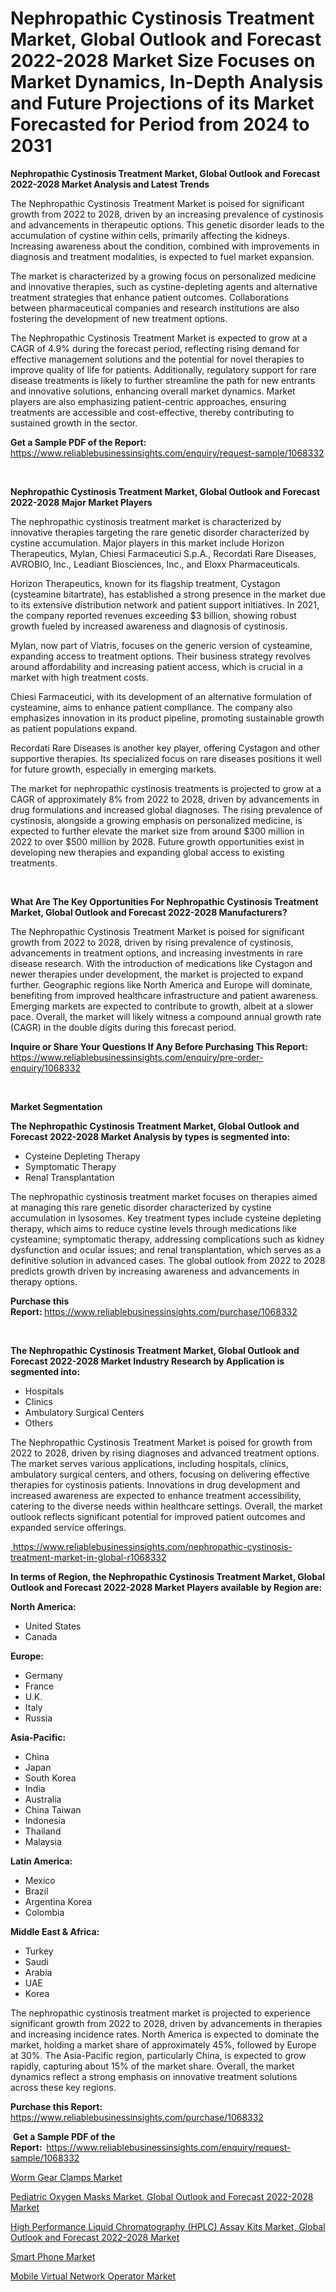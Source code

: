 <p><h1>Nephropathic Cystinosis Treatment Market, Global Outlook and Forecast 2022-2028 Market Size Focuses on Market Dynamics, In-Depth Analysis and Future Projections of its Market Forecasted for Period from 2024 to 2031</h1></p><p><strong>Nephropathic Cystinosis Treatment Market, Global Outlook and Forecast 2022-2028 Market Analysis and Latest Trends</strong></p>
<p><p>The Nephropathic Cystinosis Treatment Market is poised for significant growth from 2022 to 2028, driven by an increasing prevalence of cystinosis and advancements in therapeutic options. This genetic disorder leads to the accumulation of cystine within cells, primarily affecting the kidneys. Increasing awareness about the condition, combined with improvements in diagnosis and treatment modalities, is expected to fuel market expansion.</p><p>The market is characterized by a growing focus on personalized medicine and innovative therapies, such as cystine-depleting agents and alternative treatment strategies that enhance patient outcomes. Collaborations between pharmaceutical companies and research institutions are also fostering the development of new treatment options. </p><p>The Nephropathic Cystinosis Treatment Market is expected to grow at a CAGR of 4.9% during the forecast period, reflecting rising demand for effective management solutions and the potential for novel therapies to improve quality of life for patients. Additionally, regulatory support for rare disease treatments is likely to further streamline the path for new entrants and innovative solutions, enhancing overall market dynamics. Market players are also emphasizing patient-centric approaches, ensuring treatments are accessible and cost-effective, thereby contributing to sustained growth in the sector.</p></p>
<p><strong>Get a Sample PDF of the Report:&nbsp;</strong> <a href="https://www.reliablebusinessinsights.com/enquiry/request-sample/1068332?utm_campaign=113&utm_medium=2&utm_source=Github&utm_content=ia&utm_term=18102024&utm_id=nephropathic-cystinosis-treatment-market-global-outlook-and-forecast-2022-2028">https://www.reliablebusinessinsights.com/enquiry/request-sample/1068332</a></p>
<p>&nbsp;</p>
<p><strong>Nephropathic Cystinosis Treatment Market, Global Outlook and Forecast 2022-2028 Major Market Players</strong></p>
<p><p>The nephropathic cystinosis treatment market is characterized by innovative therapies targeting the rare genetic disorder characterized by cystine accumulation. Major players in this market include Horizon Therapeutics, Mylan, Chiesi Farmaceutici S.p.A., Recordati Rare Diseases, AVROBIO, Inc., Leadiant Biosciences, Inc., and Eloxx Pharmaceuticals.</p><p>Horizon Therapeutics, known for its flagship treatment, Cystagon (cysteamine bitartrate), has established a strong presence in the market due to its extensive distribution network and patient support initiatives. In 2021, the company reported revenues exceeding $3 billion, showing robust growth fueled by increased awareness and diagnosis of cystinosis.</p><p>Mylan, now part of Viatris, focuses on the generic version of cysteamine, expanding access to treatment options. Their business strategy revolves around affordability and increasing patient access, which is crucial in a market with high treatment costs.</p><p>Chiesi Farmaceutici, with its development of an alternative formulation of cysteamine, aims to enhance patient compliance. The company also emphasizes innovation in its product pipeline, promoting sustainable growth as patient populations expand.</p><p>Recordati Rare Diseases is another key player, offering Cystagon and other supportive therapies. Its specialized focus on rare diseases positions it well for future growth, especially in emerging markets.</p><p>The market for nephropathic cystinosis treatments is projected to grow at a CAGR of approximately 8% from 2022 to 2028, driven by advancements in drug formulations and increased global diagnoses. The rising prevalence of cystinosis, alongside a growing emphasis on personalized medicine, is expected to further elevate the market size from around $300 million in 2022 to over $500 million by 2028. Future growth opportunities exist in developing new therapies and expanding global access to existing treatments.</p></p>
<p>&nbsp;</p>
<p><strong>What Are The Key Opportunities For Nephropathic Cystinosis Treatment Market, Global Outlook and Forecast 2022-2028 Manufacturers?</strong></p>
<p><p>The Nephropathic Cystinosis Treatment Market is poised for significant growth from 2022 to 2028, driven by rising prevalence of cystinosis, advancements in treatment options, and increasing investments in rare disease research. With the introduction of medications like Cystagon and newer therapies under development, the market is projected to expand further. Geographic regions like North America and Europe will dominate, benefiting from improved healthcare infrastructure and patient awareness. Emerging markets are expected to contribute to growth, albeit at a slower pace. Overall, the market will likely witness a compound annual growth rate (CAGR) in the double digits during this forecast period.</p></p>
<p><strong>Inquire or Share Your Questions If Any Before Purchasing This Report:</strong> <a href="https://www.reliablebusinessinsights.com/enquiry/pre-order-enquiry/1068332?utm_campaign=113&utm_medium=2&utm_source=Github&utm_content=ia&utm_term=18102024&utm_id=nephropathic-cystinosis-treatment-market-global-outlook-and-forecast-2022-2028">https://www.reliablebusinessinsights.com/enquiry/pre-order-enquiry/1068332</a></p>
<p>&nbsp;</p>
<p><strong>Market Segmentation</strong></p>
<p><strong>The Nephropathic Cystinosis Treatment Market, Global Outlook and Forecast 2022-2028 Market Analysis by types is segmented into:</strong></p>
<p><ul><li>Cysteine Depleting Therapy</li><li>Symptomatic Therapy</li><li>Renal Transplantation</li></ul></p>
<p><p>The nephropathic cystinosis treatment market focuses on therapies aimed at managing this rare genetic disorder characterized by cystine accumulation in lysosomes. Key treatment types include cysteine depleting therapy, which aims to reduce cystine levels through medications like cysteamine; symptomatic therapy, addressing complications such as kidney dysfunction and ocular issues; and renal transplantation, which serves as a definitive solution in advanced cases. The global outlook from 2022 to 2028 predicts growth driven by increasing awareness and advancements in therapy options.</p></p>
<p><strong>Purchase this Report:&nbsp;</strong><a href="https://www.reliablebusinessinsights.com/purchase/1068332?utm_campaign=113&utm_medium=2&utm_source=Github&utm_content=ia&utm_term=18102024&utm_id=nephropathic-cystinosis-treatment-market-global-outlook-and-forecast-2022-2028">https://www.reliablebusinessinsights.com/purchase/1068332</a></p>
<p>&nbsp;</p>
<p><strong>The Nephropathic Cystinosis Treatment Market, Global Outlook and Forecast 2022-2028 Market Industry Research by Application is segmented into:</strong></p>
<p><ul><li>Hospitals</li><li>Clinics</li><li>Ambulatory Surgical Centers</li><li>Others</li></ul></p>
<p><p>The Nephropathic Cystinosis Treatment Market is poised for growth from 2022 to 2028, driven by rising diagnoses and advanced treatment options. The market serves various applications, including hospitals, clinics, ambulatory surgical centers, and others, focusing on delivering effective therapies for cystinosis patients. Innovations in drug development and increased awareness are expected to enhance treatment accessibility, catering to the diverse needs within healthcare settings. Overall, the market outlook reflects significant potential for improved patient outcomes and expanded service offerings.</p></p>
<p><a href="https://www.reliablebusinessinsights.com/nephropathic-cystinosis-treatment-market-in-global-r1068332?utm_campaign=113&utm_medium=2&utm_source=Github&utm_content=ia&utm_term=18102024&utm_id=nephropathic-cystinosis-treatment-market-global-outlook-and-forecast-2022-2028">&nbsp;https://www.reliablebusinessinsights.com/nephropathic-cystinosis-treatment-market-in-global-r1068332</a></p>
<p><strong>In terms of Region, the Nephropathic Cystinosis Treatment Market, Global Outlook and Forecast 2022-2028 Market Players available by Region are:</strong></p>
<p>
    <p> <strong> North America: </strong>
        <ul>
            <li>United States</li>
            <li>Canada</li>
        </ul>
        </p> 
    <p> <strong> Europe: </strong>
        <ul>
            <li>Germany</li>
            <li>France</li>
            <li>U.K.</li>
            <li>Italy</li>
            <li>Russia</li>
        </ul>
        </p> 
    <p> <strong> Asia-Pacific: </strong>
        <ul>
            <li>China</li>
            <li>Japan</li>
            <li>South Korea</li>
            <li>India</li>
            <li>Australia</li>
            <li>China Taiwan</li>
            <li>Indonesia</li>
            <li>Thailand</li>
            <li>Malaysia</li>
        </ul>
        </p> 
    <p> <strong> Latin America: </strong>
        <ul>
            <li>Mexico</li>
            <li>Brazil</li>
            <li>Argentina Korea</li>
            <li>Colombia</li>
        </ul>
        </p> 
    <p> <strong> Middle East & Africa: </strong>
        <ul>
            <li>Turkey</li>
            <li>Saudi</li>
            <li>Arabia</li>
            <li>UAE</li>
            <li>Korea</li>
        </ul>
    </p>
    </p>
<p><p>The nephropathic cystinosis treatment market is projected to experience significant growth from 2022 to 2028, driven by advancements in therapies and increasing incidence rates. North America is expected to dominate the market, holding a market share of approximately 45%, followed by Europe at 30%. The Asia-Pacific region, particularly China, is expected to grow rapidly, capturing about 15% of the market share. Overall, the market dynamics reflect a strong emphasis on innovative treatment solutions across these key regions.</p></p>
<p><strong>Purchase this Report: </strong><a href="https://www.reliablebusinessinsights.com/purchase/1068332?utm_campaign=113&utm_medium=2&utm_source=Github&utm_content=ia&utm_term=18102024&utm_id=nephropathic-cystinosis-treatment-market-global-outlook-and-forecast-2022-2028">https://www.reliablebusinessinsights.com/purchase/1068332</a></p>
<p>&nbsp;<strong>Get a Sample PDF of the Report:&nbsp;&nbsp;</strong><a href="https://www.reliablebusinessinsights.com/enquiry/request-sample/1068332?utm_campaign=113&utm_medium=2&utm_source=Github&utm_content=ia&utm_term=18102024&utm_id=nephropathic-cystinosis-treatment-market-global-outlook-and-forecast-2022-2028">https://www.reliablebusinessinsights.com/enquiry/request-sample/1068332</a></p>
<p><strong></strong></p>
<p><p><a href="https://issuu.com/reportprime-2/docs/worm-gear-clamps-market-size-2030.p_f6dfbfacc04383?utm_campaign=113&utm_medium=2&utm_source=Github&utm_content=ia&utm_term=18102024&utm_id=nephropathic-cystinosis-treatment-market-global-outlook-and-forecast-2022-2028">Worm Gear Clamps Market</a></p><p><a href="https://github.com/c0mxahyman/Market-Research-Report-List-1/blob/main/pediatric-oxygen-masks-market-global-outlook-and-forecast-2022-2028-market.md?utm_campaign=113&utm_medium=2&utm_source=Github&utm_content=ia&utm_term=18102024&utm_id=nephropathic-cystinosis-treatment-market-global-outlook-and-forecast-2022-2028">Pediatric Oxygen Masks Market, Global Outlook and Forecast 2022-2028 Market</a></p><p><a href="https://github.com/denishaucarn/Market-Research-Report-List-1/blob/main/high-performance-liquid-chromatography-hplc-assay-kits-market-global-outlook-and-forecast-2022-2028-market.md?utm_campaign=113&utm_medium=2&utm_source=Github&utm_content=ia&utm_term=18102024&utm_id=nephropathic-cystinosis-treatment-market-global-outlook-and-forecast-2022-2028">High Performance Liquid Chromatography (HPLC) Assay Kits Market, Global Outlook and Forecast 2022-2028 Market</a></p><p><a href="https://www.linkedin.com/pulse/mapping-smart-phone-market-trends-challenges-breakthroughs-asdye?utm_campaign=113&utm_medium=2&utm_source=Github&utm_content=ia&utm_term=18102024&utm_id=nephropathic-cystinosis-treatment-market-global-outlook-and-forecast-2022-2028">Smart Phone Market</a></p><p><a href="https://www.linkedin.com/pulse/global-mobile-virtual-network-operator-market-analysis-8zhae?utm_campaign=113&utm_medium=2&utm_source=Github&utm_content=ia&utm_term=18102024&utm_id=nephropathic-cystinosis-treatment-market-global-outlook-and-forecast-2022-2028">Mobile Virtual Network Operator Market</a></p></p>